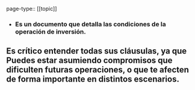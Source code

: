 page-type:: [[topic]]
- ### Es un documento que detalla las condiciones de la operación de inversión.

Es crítico entender todas sus cláusulas, ya que Puedes estar asumiendo compromisos que dificulten futuras operaciones, o que te afecten de forma importante en distintos escenarios.
  - 


